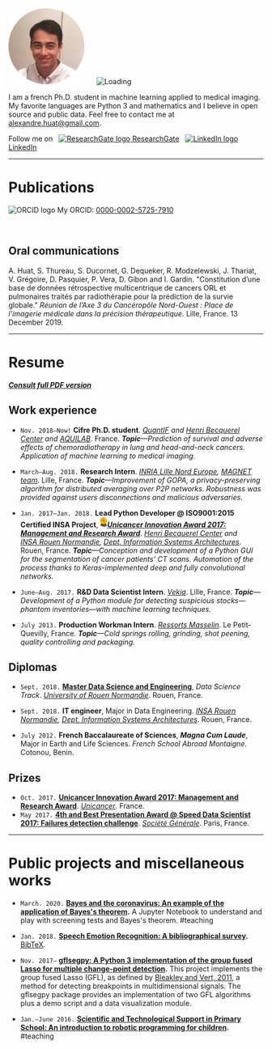<img alt="Portrait" src="photo_cv_rond_20180922.png" height="150">
&nbsp;&nbsp;&nbsp;&nbsp;
<img alt="Loading" src="http://25.media.tumblr.com/tumblr_lritgdc4d61qlnzs9o1_500.gif" height="150">

I am a french Ph.D. student in machine learning applied to medical imaging. My favorite languages are Python 3 and mathematics and I believe in open source and public data. Feel free to contact me at <alexandre.huat@gmail.com>.

Follow me on &nbsp;
[<img alt="ResearchGate logo" src="https://images.ecosia.org/Alfr2xryPo50DtJ6bFqKuLKNBmw=/0x390/smart/https%3A%2F%2Fcampuspress.yale.edu%2Fcnspy%2Ffiles%2F2016%2F06%2FGBfhn7j7-1xth4vd.png" height="20"> ResearchGate](https://www.researchgate.net/profile/Alexandre_Huat)
&nbsp;
[<img alt="LinkedIn logo" src="https://images.ecosia.org/nASKS2sjLf2my3qoYh9IQpR1UkM=/0x390/smart/http%3A%2F%2Fwww.tv-bay.com%2Fimg%2Fbasic%2Ficon_linkedin.png" height="20"> LinkedIn](https://www.linkedin.com/in/alexandre-huat/)

----

# Publications

<img alt="ORCID logo" src="https://images.ecosia.org/fVt7pKcQcnb-YA5UgJv0lbP_OuQ=/0x390/smart/https%3A%2F%2Fwww.electrochem.org%2Fwp-content%2Fuploads%2F2017%2F11%2FORCID-icon.png" height="20"> My ORCID: [0000-0002-5725-7910](https://orcid.org/0000-0002-5725-7910)

<div>
<script src="https://bibbase.org/show?bib=https%3A%2F%2Fraw.githubusercontent.com%2Falexandrehuat%2Falexandrehuat.github.io%2Fmaster%2Fmy_publications.bib&jsonp=1"></script>
</div>
<br>

## Oral communications


A. Huat, S. Thureau, S. Ducornet, G. Dequeker, R. Modzelewski, J. Thariat, V. Grégoire, D. Pasquier, P. Vera, D. Gibon and I. Gardin. "Constitution d’une base de données rétrospective multicentrique de cancers ORL et pulmonaires traités par radiothérapie pour la prédiction de la survie globale." *Réunion de l’Axe 3 du Cancéropôle Nord-Ouest : Place de l’imagerie médicale dans la précision thérapeutique.* Lille, France. 13 December 2019.

----

# Resume

***[Consult full PDF version](https://cvdesignr.com/public/5b04a76514fcb?hl=fr_FR)***

## Work experience

* `Nov. 2018–Now!` **Cifre Ph.D. student**. *[QuantIF](http://www.litislab.fr/equipe/quantif/) and [Henri Becquerel Center](https://www.becquerel.fr/la-recherche/recherche-fondamentale/) and [AQUILAB](https://www.aquilab.com/)*. France. *__Topic__—Prediction of survival and adverse effects of chemoradiotherapy in lung and head-and-neck cancers. Application of machine learning to medical imaging.*

* `March–Aug. 2018.`  **Research Intern**. *[INRIA Lille Nord Europe](https://www.inria.fr/centre/lille), [MAGNET team](https://team.inria.fr/magnet)*. Lille, France. *__Topic__—Improvement of GOPA, a privacy-preserving algorithm for distributed averaging over P2P networks. Robustness was provided against users disconnections and malicious adversaries.*

* `Jan. 2017–Jan. 2018.`  **Lead Python Developer @ ISO9001:2015 Certified INSA Project**, <img alt="Award" src="images/award-medal.png" height="20">**_[Unicancer Innovation Award 2017: Management and Research Award](http://www.unicancer.fr/actualites/groupe/prix-unicancer-innovation-2017-les-centres-reinventent-cancerologie-pour-les-patients#bodycomp)_**. *[Henri Becquerel Center](http://www.becquerel.fr/) and [INSA Rouen Normandie](https://www.insa-rouen.fr), [Dept. Information Systems Architectures](http://asi.insa-rouen.fr/?language=en)*. Rouen, France. *__Topic__—Conception and development of a Python GUI for the segmentation of cancer patients' CT scans. Automation of the process thanks to Keras-implemented deep and fully convolutional networks.*

* `June–Aug. 2017.` **R&D Data Scientist Intern**. *[Vekia](http://www.vekia.co.uk)*. Lille, France. *__Topic__—Development of a Python module for detecting suspicious stocks—phantom inventories—with machine learning techniques.*

* `July 2013.` **Production Workman Intern**. *[Ressorts Masselin](http://www.masselin.com/fr/)*. Le Petit-Quevilly, France. _**Topic**—Cold springs rolling, grinding, shot peening, quality controlling and packaging._

## Diplomas

* `Sept. 2018.` **[Master Data Science and Engineering](http://mastersid.univ-rouen.fr/eng/index_en.php)**, *Data Science Track*. *[University of Rouen Normandie](http://www.univ-rouen.fr)*. Rouen, France.

* `Sept. 2018.` **IT engineer**, Major in Data Engineering. *[INSA Rouen Normandie](https://www.insa-rouen.fr), [Dept. Information Systems Architectures](http://asi.insa-rouen.fr/?language=en)*. Rouen, France.

* `July 2012.` **French Baccalaureate of Sciences**, **_Magna Cum Laude_**, Major in Earth and Life Sciences. *French School Abroad Montaigne*. Cotonou, Benin.

## Prizes

* `Oct. 2017.` **[Unicancer Innovation Award 2017: Management and Research Award](http://www.unicancer.fr/actualites/groupe/prix-unicancer-innovation-2017-les-centres-reinventent-cancerologie-pour-les-patients#bodycomp)**. *[Unicancer](http://www.unicancer.fr)*. France.
* `May 2017.` **[4th and Best Presentation Award @ Speed Data Scientist 2017: Failures detection challenge](http://speed-data-scientist.bemyapp.com)**. *[Société Générale](https://www.societegenerale.fr)*. Paris, France.

----

# Public projects and miscellaneous works

* `March. 2020.` **[Bayes and the coronavirus: An example of the application of Bayes's theorem](https://gist.github.com/alexandrehuat/f0c7854e911847ef74e79b60cbd9747c).** A Jupyter Notebook to understand and play with screening tests and Bayes's theorem. #teaching

* `Jan. 2018.` **[Speech Emotion Recognition: A bibliographical survey](SER_Survey_elsarticle.pdf).** [BibTeX](SER_Survey_cite_this.bib).

* `Nov. 2017–` **[gflsegpy: A Python 3 implementation of the group fused Lasso for multiple change-point detection](https://github.com/alexandrehuat/gflsegpy).** This project implements the group fused Lasso (GFL), as defined by [Bleakley and Vert, 2011](https://arxiv.org/abs/1106.4199), a method for detecting breakpoints in multidimensional signals. The gflsegpy package provides an implementation of two GFL algorithms plus a demo script and a data visualization module.

* `Jan.–June 2016.` **[Scientific and Technological Support in Primary School: An introduction to robotic programming for children](https://www.dropbox.com/s/s3966fsgtphrx1s/ASTEP2016_AlexandreHuat_Rapport.pdf?dl=0).** #teaching

